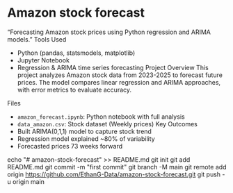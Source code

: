 # Amazon stock forecast
“Forecasting Amazon stock prices using Python regression and ARIMA models.”
Tools Used
- Python (pandas, statsmodels, matplotlib)
- Jupyter Notebook
- Regression & ARIMA time series forecasting
Project Overview
This project analyzes Amazon stock data from 2023-2025 to forecast future prices. 
The model compares linear regression and ARIMA approaches, with error metrics to evaluate accuracy.

Files
- `amazon_forecast.ipynb`: Python notebook with full analysis
- `data_amazon.csv`: Stock dataset (Weekly prices)
Key Outcomes
- Built ARIMA(0,1,1) model to capture stock trend
- Regression model explained ~80% of variability
- Forecasted prices 73 weeks forward

echo "# amazon-stock-forecast" >> README.md
git init
git add README.md
git commit -m "first commit"
git branch -M main
git remote add origin https://github.com/EthanG-Data/amazon-stock-forecast.git
git push -u origin main
